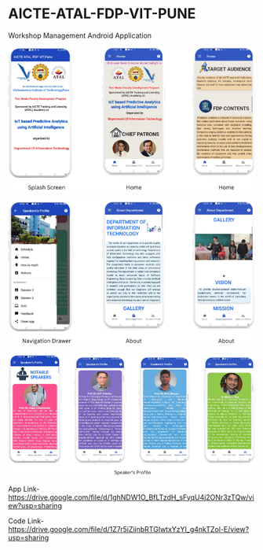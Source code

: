 # AICTE-ATAL-FDP-VIT-PUNE

Workshop Management Android Application

<p align="center"><img src="splash Screen.png" /></p>
<p align="center"><img src="splash Screen (1).png" /></p>
<p align="center"><img src="splash Screen (2).png" /></p>

App Link-https://drive.google.com/file/d/1ghNDW1O_BfLTzdH_sFyqU4j2ONr3zTQw/view?usp=sharing

Code Link-https://drive.google.com/file/d/1Z7r5iZijnbRTGIwtxYzYI_g4nkTZol-E/view?usp=sharing
